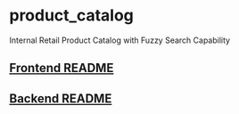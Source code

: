 # product_catalog
Internal Retail Product Catalog with Fuzzy Search Capability

## [Frontend README](./product_fe/README.md)
## [Backend README](./product_api/README.md)

